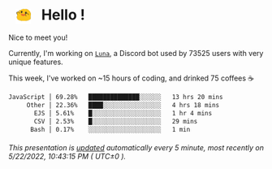 <h1>   <img src="./spoink.gif" style="vertical-align:middle;" width="30px">   Hello ! </h1>

Nice to meet you!

Currently, I'm working on <a href='https://github.com/Asgarrrr/Luna'>`Luna`</a>, a Discord bot used by 73525 users with very unique features.

This week, I've worked on ~15 hours of coding, and drinked 75 coffees ☕

```
JavaScript │ 69.28%   ██████████████░░░░░░   13 hrs 20 mins
     Other │ 22.36%   ████░░░░░░░░░░░░░░░░   4 hrs 18 mins
       EJS │ 5.61%    █░░░░░░░░░░░░░░░░░░░   1 hr 4 mins
       CSV │ 2.53%    █░░░░░░░░░░░░░░░░░░░   29 mins
      Bash │ 0.17%    ░░░░░░░░░░░░░░░░░░░░   1 min
```

###### This presentation is [updated](https://github.com/Asgarrrr) automatically every 5 minute, most recently on 5/22/2022, 10:43:15 PM ( UTC±0 ).